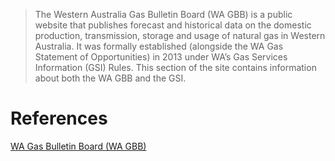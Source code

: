 > The Western Australia Gas Bulletin Board (WA GBB) is a public website that publishes forecast and historical data on the domestic production, transmission, storage and usage of natural gas in Western Australia. It was formally established (alongside the WA Gas Statement of Opportunities) in 2013 under WA’s Gas Services Information (GSI) Rules. This section of the site contains information about both the WA GBB and the GSI.


# References
[WA Gas Bulletin Board (WA GBB)](inbox/WA%20Gas%20Bulletin%20Board%20(WA%20GBB).md)

